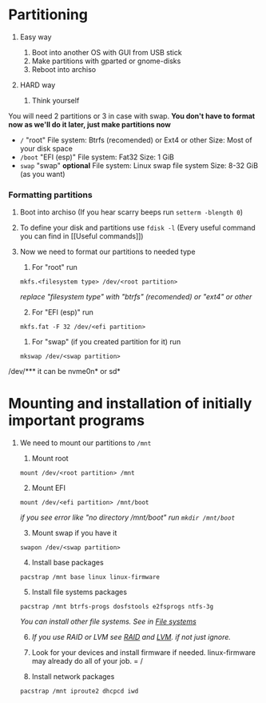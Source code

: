 # Partitioning
1. Easy way
	1. Boot into another OS with GUI from USB stick
	2. Make partitions with gparted or gnome-disks
	3. Reboot into archiso

1. HARD way
	1. Think yourself

You will need 2 partitions or 3 in case with swap. 
**You don't have to format now as we'll do it later, just make partitions now**
- `/` "root"
File system: Btrfs (recomended) or Ext4 or other
Size: Most of your disk space
- `/boot` "EFI (esp)"
File system: Fat32
Size: 1 GiB
- `swap` "swap" **optional**
File system: Linux swap file system
Size: 8-32 GiB (as you want)

### Formatting partitions
1. Boot into archiso (If you hear scarry beeps run `setterm -blength 0`)
2. To define your disk and partitions use `fdisk -l` (Every useful command you can find in [[Useful commands]])
3. Now we need to format our partitions to needed type
	1. For "root" run
	```
	mkfs.<filesystem type> /dev/<root partition>
	```
	*replace "filesystem type" with "btrfs" (recomended) or "ext4" or other*
	
	2. For "EFI (esp)" run
	```
	mkfs.fat -F 32 /dev/<efi partition>
	```
	1. For "swap" (if you created partition for it) run
	```
	mkswap /dev/<swap partition>
	```

/dev/*** it can be nvme0n* or sd*
# Mounting and installation of initially important programs
1. We need to mount our partitions to `/mnt`
	1. Mount root
	```
	mount /dev/<root partition> /mnt
	```
	2. Mount EFI
	```
	mount /dev/<efi partition> /mnt/boot
	```
	*if you see error like "no directory /mnt/boot" run `mkdir /mnt/boot`*
	
	3. Mount swap if you have it
	```
	swapon /dev/<swap partition>
	```
	4. Install base packages
	```
	pacstrap /mnt base linux linux-firmware
	```
	5. Install file systems packages
	```
	pacstrap /mnt btrfs-progs dosfstools e2fsprogs ntfs-3g
	```
	*You can install other file systems. See in [File systems](https://wiki.archlinux.org/title/File_systems)*

	6. *If you use RAID or LVM see [RAID](https://wiki.archlinux.org/title/RAID) and [LVM](https://wiki.archlinux.org/title/LVM). if not just ignore.*
	7. Look for your devices and install firmware if needed.
	linux-firmware may already do all of your job. = /
	
	8. Install network packages
	```
	pacstrap /mnt iproute2 dhcpcd iwd
	```
